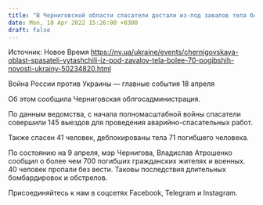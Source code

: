 ```yaml
---
title: "В Черниговской области спасатели достали из-под завалов тела более 70 погибших — ОГА"
date: Mon, 18 Apr 2022 15:26:00 +0300
draft: false
---
```

Источник: Новое Время https://nv.ua/ukraine/events/chernigovskaya-oblast-spasateli-vytashchili-iz-pod-zavalov-tela-bolee-70-pogibshih-novosti-ukrainy-50234820.html


Война России против Украины — главные события 18 апреля

Об этом сообщила Черниговская облгосадминистрация.

По данным ведомства, с начала полномасштабной войны спасатели совершили 145 выездов для проведения аварийно-спасательных работ.

 Также спасен 41 человек, деблокированы тела 71 погибшего человека.

По состоянию на 9 апреля, мэр Чернигова, Владислав Атрошенко сообщил о более чем 700 погибших гражданских жителях и военных. 40 человек пропали без вести. Таковы последствия длительных бомбардировок и обстрелов.

Присоединяйтесь к нам в соцсетях Facebook, Telegram и Instagram.
